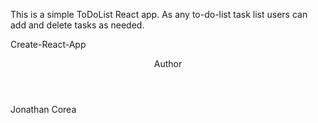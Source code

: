 <title>ToDoList React App</title>

<p>This is a simple ToDoList React app. As any to-do-list task list users can add and delete tasks as needed.<p> 

<title>Installation</title>
<p>Create-React-App</p> 

<header>Author</header>
<p>Jonathan Corea</p>
